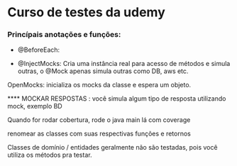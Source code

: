 # Curso de testes da udemy

### Princípais anotações e funções:

- @BeforeEach:  

- @InjectMocks: Cria uma instância real para acesso de métodos e simula outras, o @Mock apenas simula outras como DB, aws etc.

OpenMocks: inicializa os mocks da classe e espera um objeto.

**** MOCKAR RESPOSTAS : você simula algum tipo de resposta utilizando mock, exemplo BD

Quando for rodar cobertura, rode o java main lá com coverage

renomear as classes com suas respectivas funções e retornos

Classes de domínio / entidades geralmente não são testadas, pois você utiliza os métodos pra testar.
